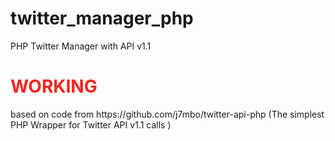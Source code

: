 # twitter_manager_php
PHP Twitter Manager with API v1.1 
<h1 style="color:#ff2020;">WORKING</h1>
based on code from https://github.com/j7mbo/twitter-api-php (The simplest PHP Wrapper for Twitter API v1.1 calls )
